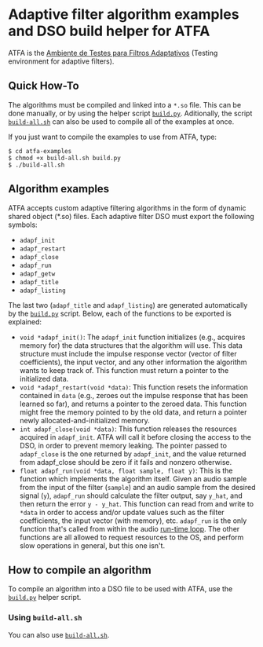 
Adaptive filter algorithm examples and DSO build helper for ATFA
================================================================

ATFA is the [Ambiente de Testes para Filtros Adaptativos][1] (Testing
environment for adaptive filters).

Quick How-To
------------

The algorithms must be compiled and linked into a `*.so` file. This can
be done manually, or by using the helper script [`build.py`][2].
Aditionally, the script [`build-all.sh`][4] can also be used to compile
all of the examples at once.

If you just want to compile the examples to use from ATFA, type:

    $ cd atfa-examples
    $ chmod +x build-all.sh build.py
    $ ./build-all.sh

Algorithm examples
------------------

ATFA accepts custom adaptive filtering algorithms in the form of dynamic
shared object (*.so) files. Each adaptive filter DSO must export the
following symbols:

* `adapf_init`
* `adapf_restart`
* `adapf_close`
* `adapf_run`
* `adapf_getw`
* `adapf_title`
* `adapf_listing`

The last two (`adapf_title` and `adapf_listing`) are generated
automatically by the [`build.py`][2] script. Below, each of the
functions to be exported is explained:

* `void *adapf_init()`: The `adapf_init` function initializes (e.g.,
  acquires memory for) the data structures that the algorithm will
  use. This data structure must include the impulse response vector
  (vector of filter coefficients), the input vector, and any other information the algorithm wants to keep
  track of. This function must return a pointer to the initialized data.
* `void *adapf_restart(void *data)`: This function resets the
  information contained in `data` (e.g., zeroes out the impulse response
  that has been learned so far), and returns a pointer to the zeroed
  data. This function might free the memory pointed to by the old data,
  and return a pointer newly allocated-and-initialized memory.
* `int adapf_close(void *data)`: This function releases the resources
  acquired in `adapf_init`. ATFA will call it before closing the access
  to the DSO, in order to prevent memory leaking. The pointer passed to
  `adapf_close` is the one returned by `adapf_init`, and the value
  returned from adapf_close should be zero if it fails and nonzero
  otherwise.
* `float adapf_run(void *data, float sample, float y)`: This is the
  function which implements the algorithm itself. Given an audio sample
  from the input of the filter (`sample`) and an audio sample from the
  desired signal (`y`), `adapf_run` should calculate the filter output,
  say `y_hat`, and then return the error `y - y_hat`. This function can
  read from and write to `*data` in order to access and/or update
  values such as the filter coefficients, the input vector (with
  memory), etc. `adapf_run` is the only function that's called from
  within the audio [run-time loop][6]. The other functions are all
  allowed to request resources to the OS, and perform slow operations
  in general, but this one isn't.

How to compile an algorithm
---------------------------

To compile an algorithm into a DSO file to be used with ATFA, use the
[`build.py`][3] helper script.

### Using `build-all.sh`

You can also use [`build-all.sh`][5].

[1]: https://github.com/fofoni/atfa
[2]: #how-to-compile-an-algorithm
[3]: https://github.com/fofoni/atfa-examples/blob/master/build.py
[4]: #using-build-all-sh
[5]: https://github.com/fofoni/atfa-examples/blob/master/build-all.sh
[6]: http://portaudio.com/docs/v19-doxydocs/writing_a_callback.html
